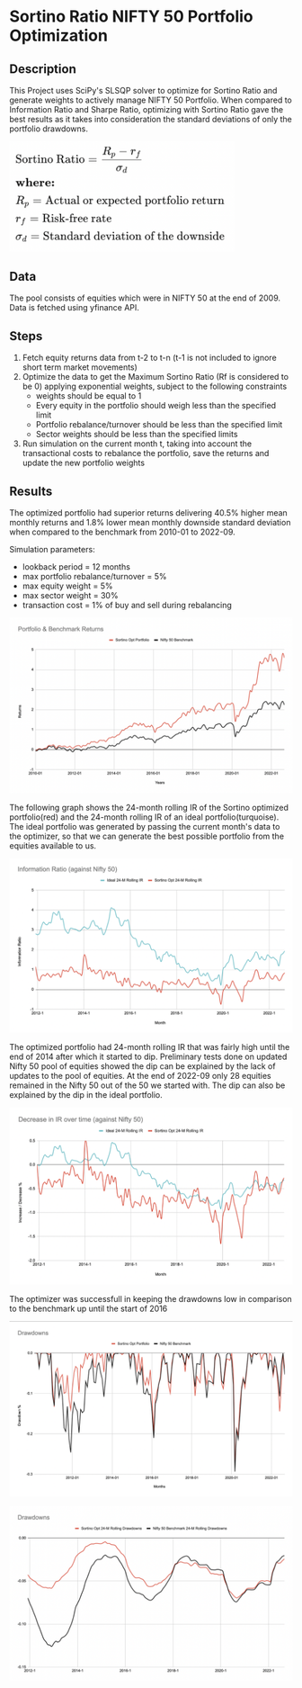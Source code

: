 # Sortino Ratio NIFTY 50 Portfolio Optimization

## Description

This Project uses SciPy's SLSQP solver to optimize for Sortino Ratio and generate weights to actively manage NIFTY 50 Portfolio. When compared to Information Ratio and Sharpe Ratio, optimizing with Sortino Ratio gave the best results as it takes into consideration the standard deviations of only the portfolio drawdowns. 


<img src="https://github.com/saidattsamonkar/POPT/blob/main/Images/Sortino.png" width="400"  />


## Data 

The pool consists of equities which were in NIFTY 50 at the end of 2009. Data is fetched using yfinance API.


## Steps 

1. Fetch equity returns data from t-2 to t-n (t-1 is not included to ignore short term market movements)
2. Optimize the data to get the Maximum Sortino Ratio (Rf is considered to be 0) applying exponential weights, subject to the following constraints
   - weights should be equal to 1 
   - Every equity in the portfolio should weigh less than the specified limit
   - Portfolio rebalance/turnover should be less than the specified limit
   - Sector weights should be less than the specified limits
3. Run simulation on the current month t, taking into account the transactional costs to rebalance the portfolio, save the returns and update the new portfolio weights 


## Results

The optimized portfolio had superior returns delivering 40.5% higher mean monthly returns and 1.8% lower mean monthly downside standard deviation when compared to the benchmark from 2010-01 to 2022-09.

Simulation parameters:
- lookback period = 12 months
- max portfolio rebalance/turnover = 5%
- max equity weight = 5%
- max sector weight = 30%
- transaction cost = 1% of buy and sell during rebalancing

![](https://github.com/saidattsamonkar/POPT/blob/main/Images/Returns.png)


The following graph shows the 24-month rolling IR of the Sortino optimized portfolio(red) and the 24-month rolling IR of an ideal portfolio(turquoise). The ideal portfolio was generated by passing the current month's data to the optimizer, so that we can generate the best possible portfolio from the equities available to us.

![](https://github.com/saidattsamonkar/POPT/blob/main/Images/IR.png)

The optimized portfolio had 24-month rolling IR that was fairly high until the end of 2014 after which it started to dip. Preliminary tests done on updated Nifty 50 pool of equities showed the dip can be explained by the lack of updates to the pool of equities. At the end of 2022-09 only 28 equities remained in the Nifty 50 out of the 50 we started with. The dip can also be explained by the dip in the ideal portfolio. 

![](https://github.com/saidattsamonkar/POPT/blob/main/Images/IR_change.png)

The optimizer was successfull in keeping the drawdowns low in comparison to the benchmark up until the start of 2016

![](https://github.com/saidattsamonkar/POPT/blob/main/Images/Drawdowns.png)

![](https://github.com/saidattsamonkar/POPT/blob/main/Images/Drawdowns-rolling.png)



